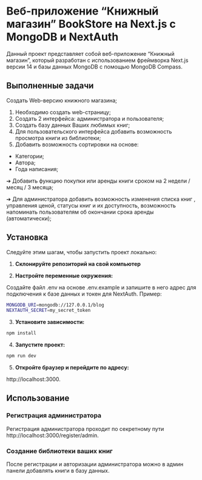 # Веб-приложение “Книжный магазин” BookStore на Next.js с MongoDB и NextAuth

Данный проект представляет собой веб-приложение “Книжный магазин”, который разработан с использованием фреймворка Next.js версии 14 и базы данных MongoDB с помощью MongoDB Compass.

## Выполненные задачи

Создать Web-версию книжного магазина;

1. Необходимо создать web-страницу;
2. Создать 2 интерфейса: администратора и пользователя;
3. Создать базу данных Ваших любимых книг;
4. Для пользовательского интерфейса добавить возможность просмотра книги из библиотеки;
5. Добавить возможность сортировки на основе:

- Категории;
- Автора;
- Года написания;

➔ Добавить функцию покупки или аренды книги сроком на 2 недели / месяц / 3 месяца;

➔ Для администратора добавить возможность изменения списка книг , управления ценой, статусы книг и их доступность, возможность напоминать пользователям об окончании срока аренды (автоматически);

## Установка

Следуйте этим шагам, чтобы запустить проект локально:

1. **Склонируйте репозиторий на свой компьютер**

2. **Настройте переменные окружения:**

Создайте файл .env на основе .env.example и запишите в него адрес для подключения к базе данных и токен для NextAuth. Пример:

```bash
MONGODB_URI=mongodb://127.0.0.1/blog
NEXTAUTH_SECRET=my_secret_token
```

3. **Установите зависимости:**

```bash
npm install
```

4. **Запустите проект:**

```bash
npm run dev
```

5. **Откройте браузер и перейдите по адресу:**

http://localhost:3000.

## Использование

### Регистрация администратора

Регистрация администратора проходит по секретному пути http://localhost:3000/register/admin.

### Создание библиотеки ваших книг

После регистрации и авторизации администратора можно в админ панели добавлять книги в базу данных.
